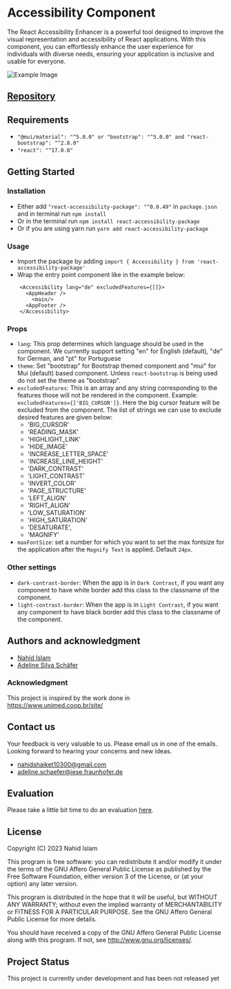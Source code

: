 # Accessibility Component

The React Accessibility Enhancer is a powerful tool designed to improve the visual representation and accessibility of React applications. With this component, you can effortlessly enhance the user experience for individuals with diverse needs, ensuring your application is inclusive and usable for everyone.

![Example Image](https://github.com/nahid1991/accessibility-component/blob/main/example.gif?raw=true)

## [Repository](https://github.com/nahid1991/accessibility-component/)

## Requirements

- `"@mui/material": "^5.0.0" or "bootstrap": "^5.0.0" and "react-bootstrap": "^2.8.0"`
- `"react": "^17.0.0"`

## Getting Started

### Installation

- Either add `"react-accessibility-package": "^0.0.49"` in `package.json` and in terminal run `npm install`
- Or in the terminal run `npm install react-accessibility-package`
- Or if you are using yarn run `yarn add react-accessibility-package`

### Usage

- Import the package by adding `import { Accessibility } from 'react-accessibility-package'`
- Wrap the entry point component like in the example below:

```
    <Accessibility lang="de" excludedFeatures={[]}>
      <AppHeader />
        <main/>
      <AppFooter />
    </Accessibility>
```

### Props

- `lang`: This prop determines which language should be used in the component. We currently support setting "en" for English (default), "de" for German, and "pt" for Portuguese
- `theme`: Set "bootstrap" for Bootstrap themed component and "mui" for Mui (default) based component. Unless `react-bootstrap` is being used do not set the theme as "bootstrap".
- `excludedFeatures`: This is an array and any string corresponding to the features those will not be rendered in the component. Example: `excludedFeatures={['BIG_CURSOR']}`. Here the big cursor feature will be excluded from the component. The list of strings we can use to exclude desired features are given below:
  - 'BIG_CURSOR'
  - 'READING_MASK'
  - 'HIGHLIGHT_LINK'
  - 'HIDE_IMAGE'
  - 'INCREASE_LETTER_SPACE'
  - 'INCREASE_LINE_HEIGHT'
  - 'DARK_CONTRAST'
  - 'LIGHT_CONTRAST'
  - 'INVERT_COLOR'
  - 'PAGE_STRUCTURE'
  - 'LEFT_ALIGN'
  - 'RIGHT_ALIGN'
  - 'LOW_SATURATION'
  - 'HIGH_SATURATION'
  - 'DESATURATE',
  - 'MAGNIFY'
- `maxFontSize`: set a number for which you want to set the max fontsize for the application after the `Magnify Text` is applied. Default `24px`.

### Other settings

- `dark-contrast-border`: When the app is in `Dark Contrast`, if you want any component to have white border add this class to the classname of the component.
- `light-contrast-border`: When the app is in `Light Contrast`, if you want any component to have black border add this class to the classname of the component.

## Authors and acknowledgment

- [Nahid Islam](https://github.com/nahid1991)
- [Adeline Silva Schäfer](https://github.com/adelinerd)

### Acknowledgment

This project is inspired by the work done in https://www.unimed.coop.br/site/

## Contact us

Your feedback is very valuable to us. Please email us in one of the emails. Looking forward to hearing your concerns and new ideas.

- <a href="mailto:nahidshaiket10300@gmail.com">nahidshaiket10300@gmail.com</a>
- <a href="mailto:adeline.schaefer@iese.fraunhofer.de">adeline.schaefer@iese.fraunhofer.de </a>

## Evaluation

Please take a little bit time to do an evaluation [here](https://forms.gle/ZcpioePf8WTXysif6).

## License

Copyright (C) 2023 Nahid Islam

This program is free software: you can redistribute it and/or modify
it under the terms of the GNU Affero General Public License as published by
the Free Software Foundation, either version 3 of the License, or
(at your option) any later version.

This program is distributed in the hope that it will be useful,
but WITHOUT ANY WARRANTY; without even the implied warranty of
MERCHANTABILITY or FITNESS FOR A PARTICULAR PURPOSE. See the
GNU Affero General Public License for more details.

You should have received a copy of the GNU Affero General Public License
along with this program. If not, see <http://www.gnu.org/licenses/>.

## Project Status

This project is currently under development and has been not released yet

